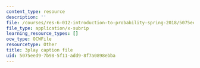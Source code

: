 ```yaml
---
content_type: resource
description: ''
file: /courses/res-6-012-introduction-to-probability-spring-2018/5075eed97b985f11add98f7a0898ebba_GOmLwHaa8Ik.vtt
file_type: application/x-subrip
learning_resource_types: []
ocw_type: OCWFile
resourcetype: Other
title: 3play caption file
uid: 5075eed9-7b98-5f11-add9-8f7a0898ebba
---
```

